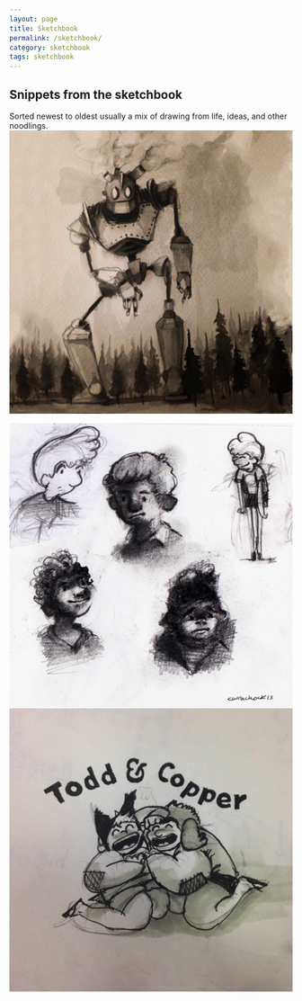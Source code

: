 ```yaml
---
layout: page
title: Sketchbook
permalink: /sketchbook/
category: sketchbook
tags: sketchbook
---
```


## Snippets from the sketchbook 
Sorted newest to oldest usually a mix of drawing from life, ideas, and other noodlings. 
<img src="/images/Howls-Moving-Giant.jpg">

<img src="/images/character-sketches.jpg">

<img src="/images/todd-and-copper.jpg">

